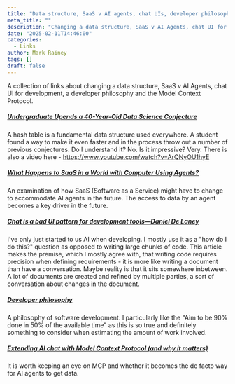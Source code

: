 ```yaml
---
title: "Data structure, SaaS v AI agents, chat UIs, developer philosophy and MCP"
meta_title: ""
description: "Changing a data structure, SaaS v AI Agents, chat UI for development, a developer philosophy and the Model Context Protocol"
date: "2025-02-11T14:46:00"
categories:
  - Links
author: Mark Rainey
tags: []
draft: false
---
```

A collection of links about changing a data structure, SaaS v AI Agents, chat UI for development, a developer philosophy and the Model Context Protocol.

##### [Undergraduate Upends a 40-Year-Old Data Science Conjecture](https://www.quantamagazine.org/undergraduate-upends-a-40-year-old-data-science-conjecture-20250210/)

A hash table is a fundamental data structure used everywhere. A student found a way to make it even faster and in the process throw out a number of previous conjectures. Do I understand it? No. Is it impressive? Very. There is also a video here - https://www.youtube.com/watch?v=ArQNyOU1hyE


##### [What Happens to SaaS in a World with Computer Using Agents?](https://docs.google.com/document/d/1nWZtJlPmBD15rGqNxj7u6HroaNvXT6YD-TXktpIwf6c/edit?tab=t.0#heading=h.ttpp86707mip)

An examination of how SaaS (Software as a Service) might have to change to accommodate AI agents in the future. The access to data by an agent becomes a key driver in the future.


##### [Chat is a bad UI pattern for development tools—Daniel De Laney](https://danieldelaney.net/chat/)

I've only just started to us AI when developing. I mostly use it as a "how do I do this?" question as opposed to writing large chunks of code. This article makes the premise, which I mostly agree with, that writing code requires precision when defining requirements - it is more like writing a document than have a conversation. Maybe reality is that it sits somewhere inbetween. A lot of documents are created and refined by multiple parties, a sort of conversation about changes in the document.


##### [Developer philosophy](https://qntm.org/devphilo)

A philosophy of software development. I particularly like the "Aim to be 90% done in 50% of the available time" as this is so true and definitely something to consider when estimating the amount of work involved.


##### [Extending AI chat with Model Context Protocol (and why it matters)](https://interconnected.org/home/2025/02/11/mcp)

It is worth keeping an eye on MCP and whether it becomes the de facto way for AI agents to get data.


